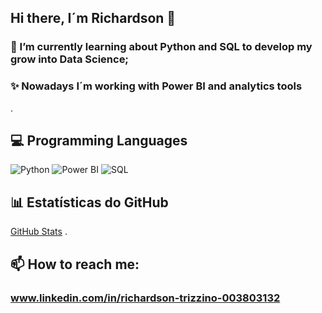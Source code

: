 ## Hi there, I´m Richardson 👋

### 🌱 I’m currently learning about Python and SQL to develop my grow into Data Science;
### ✨ Nowadays I´m working with Power BI and analytics tools
.
## 💻 Programming Languages
![Python](https://img.shields.io/badge/Python-black?style=for-the-badge&logo=python&logoColor=20C20E)
![Power BI](https://img.shields.io/badge/Power_BI-black?style=for-the-badge&logo=powerbi&logoColor=20C20E)
![SQL](https://img.shields.io/badge/SQL-black?style=for-the-badge&logo=SQL&logoColor=20C20E)

## 📊 Estatísticas do GitHub
[GitHub Stats](https://github-readme-stats.vercel.app/api?username=Rixolino01&theme=transparent&bg_color=000&border_color=30A3DC&show_icons=true&icon_color=30A3DC&title_color=0000FF&text_color=FFF)
.

## 📫 How to reach me:
### www.linkedin.com/in/richardson-trizzino-003803132





<!--
**Rixolino01/Rixolino01** is a ✨ _special_ ✨ repository because its `README.md` (this file) appears on your GitHub profile.

Here are some ideas to get you started:

- 🔭 I’m currently working on ...
- 🌱 I’m currently learning ...
- 👯 I’m looking to collaborate on ...
- 🤔 I’m looking for help with ...
- 💬 Ask me about ...
- 📫 How to reach me: ...
- 😄 Pronouns: ...
- ⚡ Fun fact: ...
-->
